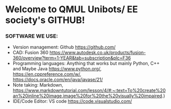 # Welcome to QMUL Unibots/ EE society's GITHUB!


### SOFTWARE WE USE:

- Version management: Github https://github.com/
- CAD: Fusion 360 https://www.autodesk.co.uk/products/fusion-360/overview?term=1-YEAR&tab=subscription&plc=F36
- Programming languages: Anything that works but mainly Python, C++ and Maybe Java https://www.python.org/, https://en.cppreference.com/w/, https://docs.oracle.com/en/java/javase/21/
- Note taking: Markdown, https://www.markdowntutorial.com/lesson/4/#:~:text=To%20create%20an%20inline%20image,image%20for%20the%20visually%20impaired.)
- IDE/Code Editor: VS code https://code.visualstudio.com/
